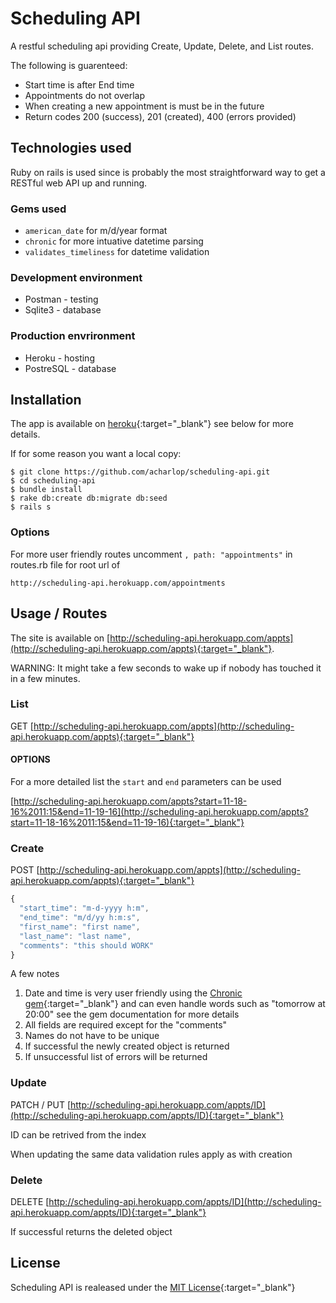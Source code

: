 # Scheduling API

A restful scheduling api providing Create, Update, Delete, and List routes.

The following is guarenteed:

* Start time is after End time
* Appointments do not overlap
* When creating a new appointment is must be in the future
* Return codes 200 (success), 201 (created), 400 (errors provided)

## Technologies used

Ruby on rails is used since is probably the most straightforward way to get a RESTful web API up and running.

### Gems used

* `american_date` for m/d/year format
* `chronic` for more intuative datetime parsing
* `validates_timeliness` for datetime validation


### Development environment

* Postman - testing
* Sqlite3 - database

### Production envrironment

* Heroku - hosting
* PostreSQL - database

## Installation

The app is available on [heroku](http://scheduling-api.herokuapp.com/appts){:target="_blank"} see below for more details.

If for some reason you want a local copy:

	$ git clone https://github.com/acharlop/scheduling-api.git
	$ cd scheduling-api
	$ bundle install
	$ rake db:create db:migrate db:seed
	$ rails s

### Options

For more user friendly routes uncomment `, path: "appointments"` in routes.rb file for root url of 
```
http://scheduling-api.herokuapp.com/appointments
```
	
## Usage / Routes

The site is available on [http://scheduling-api.herokuapp.com/appts](http://scheduling-api.herokuapp.com/appts){:target="_blank"}. 

WARNING: It might take a few seconds to wake up if nobody has touched it in a few minutes.

### List

GET [http://scheduling-api.herokuapp.com/appts](http://scheduling-api.herokuapp.com/appts){:target="_blank"}

#### OPTIONS

For a more detailed list the `start` and `end` parameters can be used

[http://scheduling-api.herokuapp.com/appts?start=11-18-16%2011:15&end=11-19-16](http://scheduling-api.herokuapp.com/appts?start=11-18-16%2011:15&end=11-19-16){:target="_blank"}

### Create

POST [http://scheduling-api.herokuapp.com/appts](http://scheduling-api.herokuapp.com/appts){:target="_blank"}

```javascript
{
  "start_time": "m-d-yyyy h:m",
  "end_time": "m/d/yy h:m:s",
  "first_name": "first name",
  "last_name": "last name",
  "comments": "this should WORK"
}
```

A few notes

1. Date and time is very user friendly using the [Chronic gem](https://github.com/mojombo/chronic){:target="_blank"} and can even handle words such as "tomorrow at 20:00" see the gem documentation for more details
2. All fields are required except for the "comments"
5. Names do not have to be unique
3. If successful the newly created object is returned
4. If unsuccessful list of errors will be returned

### Update

PATCH / PUT [http://scheduling-api.herokuapp.com/appts/ID](http://scheduling-api.herokuapp.com/appts/ID){:target="_blank"}

ID can be retrived from the index

When updating the same data validation rules apply as with creation

### Delete

DELETE [http://scheduling-api.herokuapp.com/appts/ID](http://scheduling-api.herokuapp.com/appts/ID){:target="_blank"}

If successful returns the deleted object

## License

Scheduling API is realeased under the [MIT License](http://www.opensource.org/licenses/MIT){:target="_blank"}
